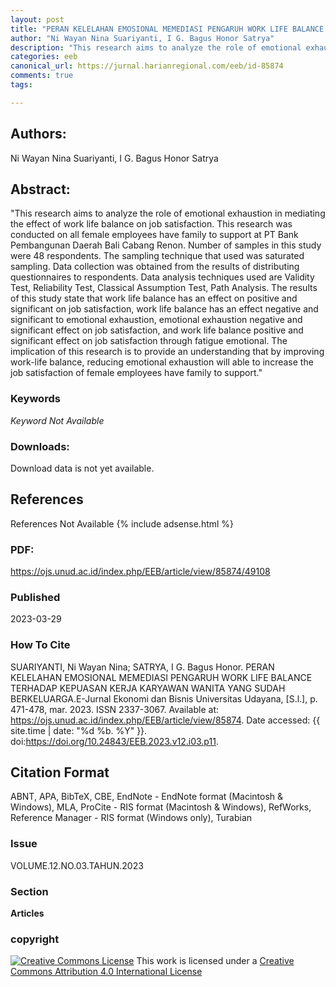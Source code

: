 ```yaml
---
layout: post
title: "PERAN KELELAHAN EMOSIONAL MEMEDIASI PENGARUH WORK LIFE BALANCE TERHADAP KEPUASAN KERJA KARYAWAN WANITA YANG SUDAH BERKELUARGA"
author: "Ni Wayan Nina Suariyanti, I G. Bagus Honor Satrya"
description: "This research aims to analyze the role of emotional exhaustion in mediating the effect of work life balance on job satisfaction This research was conducted on all femal"
categories: eeb
canonical_url: https://jurnal.harianregional.com/eeb/id-85874
comments: true
tags:

---
```


## Authors:
Ni Wayan Nina Suariyanti, I G. Bagus Honor Satrya

## Abstract:
"This research aims to analyze the role of emotional exhaustion in mediating the effect of work life balance on job satisfaction. This research was conducted on all female employees have family to support at PT Bank Pembangunan Daerah Bali Cabang Renon. Number of samples in this study were 48 respondents. The sampling technique that used was saturated sampling. Data collection was obtained from the results of distributing questionnaires to respondents. Data analysis techniques used are Validity Test, Reliability Test, Classical Assumption Test, Path Analysis. The results of this study state that work life balance has an effect on positive and significant on job satisfaction, work life balance has an effect negative and significant to emotional exhaustion, emotional exhaustion negative and significant effect on job satisfaction, and work life balance positive and significant effect on job satisfaction through fatigue emotional. The implication of this research is to provide an understanding that by improving work-life balance, reducing emotional exhaustion will able to increase the job satisfaction of female employees have family to support."

### Keywords
*Keyword Not Available*

### Downloads:
Download data is not yet available.

## References
References Not Available
{% include adsense.html %}
### PDF:
https://ojs.unud.ac.id/index.php/EEB/article/view/85874/49108

### Published
2023-03-29

### How To Cite
SUARIYANTI, Ni Wayan Nina; SATRYA, I G. Bagus Honor.  PERAN KELELAHAN EMOSIONAL MEMEDIASI PENGARUH WORK LIFE BALANCE TERHADAP KEPUASAN KERJA KARYAWAN WANITA YANG SUDAH BERKELUARGA.E-Jurnal Ekonomi dan Bisnis Universitas Udayana, [S.l.], p. 471-478, mar. 2023. ISSN 2337-3067. Available at: <https://ojs.unud.ac.id/index.php/EEB/article/view/85874>. Date accessed: {{ site.time | date: "%d %b. %Y" }}. doi:https://doi.org/10.24843/EEB.2023.v12.i03.p11.

## Citation Format
ABNT, APA, BibTeX, CBE, EndNote - EndNote format (Macintosh & Windows), MLA, ProCite - RIS format (Macintosh & Windows), RefWorks, Reference Manager - RIS format (Windows only), Turabian

### Issue
VOLUME.12.NO.03.TAHUN.2023

### Section 
**Articles**

### copyright 
<a href="http://creativecommons.org/licenses/by/4.0/" rel="license"><img src="https://i.creativecommons.org/l/by/4.0/88x31.png" alt="Creative Commons License" /></a>
This work is licensed under a <a href="http://creativecommons.org/licenses/by/4.0/" rel="nofollow">Creative Commons Attribution 4.0 International License</a>
